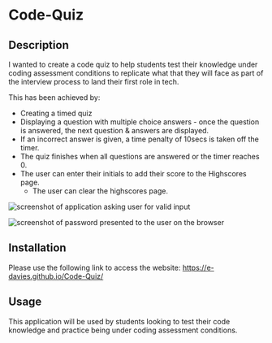 # Code-Quiz

## Description

I wanted to create a code quiz to help students test their knowledge under coding assessment conditions to replicate what that they will face as part of the interview process to land their first role in tech. 

This has been achieved by:
* Creating a timed quiz
* Displaying a question with multiple choice answers - once the question is answered, the next question & answers are displayed.
* If an incorrect answer is given, a time penalty of 10secs is taken off the timer.
* The quiz finishes when all questions are answered or the timer reaches 0.
* The user can enter their initials to add their score to the Highscores page.
    * The user can clear the highscores page.

![screenshot of application asking user for valid input](./images/user-error.JPG) 

![screenshot of password presented to the user on the browser](./images/generated-password.JPG)

 

## Installation

Please use the following link to access the website: https://e-davies.github.io/Code-Quiz/

## Usage

This application will be used by students looking to test their code knowledge and practice being under coding assessment conditions.
